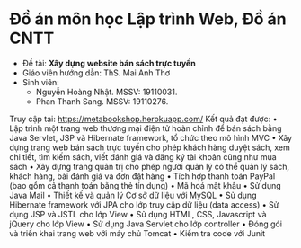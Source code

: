 # Đồ án môn học Lập trình Web, Đồ án CNTT
- Đề tài: **Xây dựng website bán sách trực tuyến**
- Giáo viên hướng dẫn: ThS. Mai Anh Thơ
- Sinh viên:
  - Nguyễn Hoàng Nhật. MSSV: 19110031. 
  - Phan Thanh Sang. MSSV: 19110276.
  
Truy cập tại: https://metabookshop.herokuapp.com/
Kết quả đạt được:
•	Lập trình một trang web thương mại điện tử hoàn chỉnh để bán sách bằng Java Servlet, JSP và Hibernate framework, tổ chức theo mô hình MVC
•	Xây dựng trang web bán sách trực tuyến cho phép khách hàng duyệt sách, xem chi tiết, tìm kiếm sách, viết đánh giá và đăng ký tài khoản cũng như mua sách
•	Xây dựng trang quản trị cho phép người quản lý có thể quản lý sách, khách hàng, bài đánh giá và đơn đặt hàng
•	Tích hợp thanh toán PayPal (bao gồm cả thanh toán bằng thẻ tín dụng)
•	Mã hoá mật khẩu
•	Sử dụng Java Mail
•	Thiết kế và quản lý Cơ sở dữ liệu với MySQL
•	Sử dụng Hibernate framework với JPA cho lớp truy cập dữ liệu (data access)
•	Sử dụng JSP và JSTL cho lớp View
•	Sử dụng HTML, CSS, Javascript và jQuery cho lớp View
•	Sử dụng Java Servlet cho lớp controller
•	Đóng gói và triển khai trang web với máy chủ Tomcat
•	Kiểm tra code với Junit
